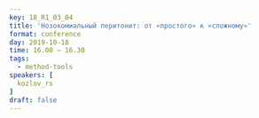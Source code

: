 ```yaml
---
key: 18_R1_03_04
title: 'Нозокомиальный перитонит: от «простого» к «сложному»'
format: conference
day: 2019-10-18
time: 16.00 – 16.30
tags:
  - method-tools
speakers: [
  kozlov_rs
]
draft: false
---
```

